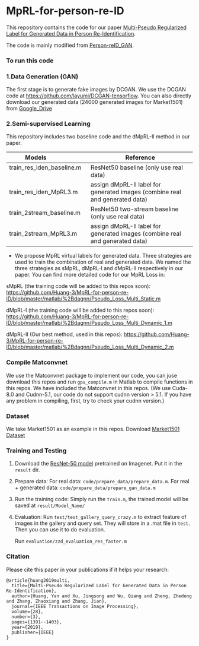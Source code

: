 # MpRL-for-person-re-ID
This repository contains the code for our paper [Multi-Pseudo Regularized Label for Generated Data in Person Re-Identification](https://ieeexplore.ieee.org/abstract/document/8485730).

The code is mainly modified from [Person-reID_GAN](https://github.com/layumi/Person-reID_GAN).

### To run this code

### 1.Data Generation (GAN)
The first stage is to generate fake images by DCGAN.
We use the DCGAN code at https://github.com/layumi/DCGAN-tensorflow.
You can also directly download our generated data (24000 generated images for Market1501) from [Google_Drive](https://drive.google.com/open?id=1-Qv8QfmLi24svclJ3Ee-6y5Zk6HLjZfP)

### 2.Semi-supervised Learning
This repository includes two baseline code and the dMpRL-II method in our paper.

| Models               | Reference | 
| --------              | -----  | 
| train_res_iden_baseline.m        | ResNet50 baseline (only use real data) | 
| train_res_iden_MpRL3.m    | assign dMpRL-II label for generated images (combine real and generated data)|  
| train_2stream_baseline.m    | ResNet50 two-stream baseline (only use real data) | 
| train_2stream_MpRL3.m | assign dMpRL-II label for generated images (combine real and generated data)| 

* We propose MpRL virtual labels for generated data. Three strategies are used to train the combination of real and generated data. We named the three strategies as sMpRL, dMpRL-I and dMpRL-II respectively in our paper. You can find more detailed code for our MpRL Loss in:

sMpRL (the training code will be added to this repos soon):
https://github.com/Huang-3/MpRL-for-person-re-ID/blob/master/matlab/%2Bdagnn/Pseudo_Loss_Multi_Static.m

dMpRL-I (the training code will be added to this repos soon):
https://github.com/Huang-3/MpRL-for-person-re-ID/blob/master/matlab/%2Bdagnn/Pseudo_Loss_Multi_Dynamic_1.m

dMpRL-II (Our best method, used in this repos):
https://github.com/Huang-3/MpRL-for-person-re-ID/blob/master/matlab/%2Bdagnn/Pseudo_Loss_Multi_Dynamic_2.m


### Compile Matconvnet
We use the Matconvnet package to implement our code, you can juse download this repos and run `gpu_compile.m` in Matlab to compile functions in this repos. We have included the Matconvnet in this repos.
(We use Cuda-8.0 and Cudnn-5.1, our code do not support cudnn version > 5.1. If you have any problem in compiling, first, try to check your cudnn version.) 

### Dataset
We take Market1501 as an example in this repos.
Download [Market1501 Dataset](http://www.liangzheng.org/Project/project_reid.html)

### Training and Testing
1. Download the [ResNet-50 model](http://www.vlfeat.org/matconvnet/models/imagenet-resnet-50-dag.mat) pretrained on Imagenet. Put it in the `result` dir.

2. Prepare data:
   For real data: `code/prepare_data/prepare_data.m`.
   For real + generated data: `code/prepare_data/prepare_gan_data.m`

3. Run the training code:
   Simply run the  `train.m`, the trained model will be saved at `result/Model_Name/`
   
4. Evaluation:
   Run `test/test_gallery_query_crazy.m` to extract feature of images in the gallery and query set. They will store in a .mat file in `test`. Then you can use it to do evaluation.
   
   Run `evaluation/zzd_evaluation_res_faster.m`
   
### Citation
Please cite this paper in your publications if it helps your research:
```
@article{huang2019multi,
  title={Multi-Pseudo Regularized Label for Generated Data in Person Re-Identification},
  author={Huang, Yan and Xu, Jingsong and Wu, Qiang and Zheng, Zhedong and Zhang, Zhaoxiang and Zhang, Jian},
  journal={IEEE Transactions on Image Processing},
  volume={28},
  number={3},
  pages={1391--1403},
  year={2019},
  publisher={IEEE}
}
